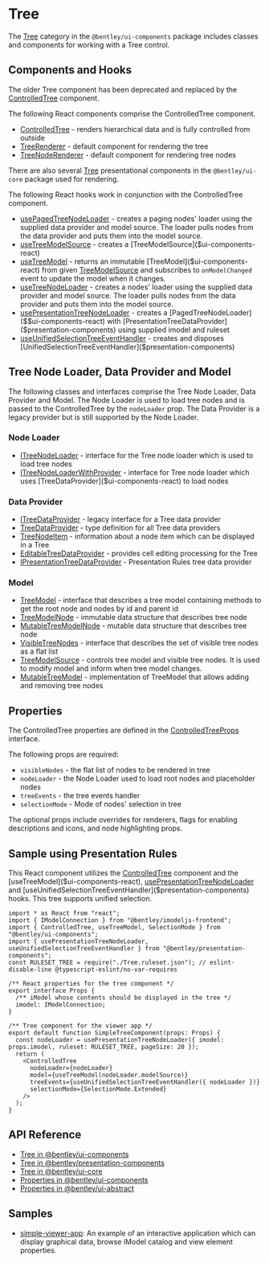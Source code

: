 # Tree

The [Tree]($ui-components-react:Tree) category in the `@bentley/ui-components` package includes
classes and components for working with a Tree control.

## Components and Hooks

The older Tree component has been deprecated and replaced by the [ControlledTree]($ui-components-react) component.

The following React components comprise the ControlledTree component.

- [ControlledTree]($ui-components-react) - renders hierarchical data and is fully controlled from outside
- [TreeRenderer]($ui-components-react) - default component for rendering the tree
- [TreeNodeRenderer]($ui-components-react) - default component for rendering tree nodes

There are also several [Tree]($ui-core-react:Tree) presentational  components in the `@bentley/ui-core`
package used for rendering.

The following React hooks work in conjunction with the ControlledTree component.

- [usePagedTreeNodeLoader]($ui-components-react) - creates a paging nodes' loader using the supplied data provider and model source. The loader pulls nodes from the data provider and puts them into the model source.
- [useTreeModelSource]($ui-components-react) - creates a [TreeModelSource]($ui-components-react)
- [useTreeModel]($ui-components-react) - returns an immutable [TreeModel]($ui-components-react) from given [TreeModelSource]($ui-components-react) and subscribes to `onModelChanged` event to update the model when it changes.
- [useTreeNodeLoader]($ui-components-react) - creates a nodes' loader using the supplied data provider and model source. The loader pulls nodes from the data provider and puts them into the model source.
- [usePresentationTreeNodeLoader]($presentation-components) -  creates a [PagedTreeNodeLoader]($$ui-components-react) with [PresentationTreeDataProvider]($presentation-components) using supplied imodel and ruleset
- [useUnifiedSelectionTreeEventHandler]($presentation-components) - creates and disposes [UnifiedSelectionTreeEventHandler]($presentation-components)

## Tree Node Loader, Data Provider and Model

The following classes and interfaces comprise the Tree Node Loader, Data Provider and Model.
The Node Loader is used to load tree nodes and is passed to the ControlledTree by the `nodeLoader` prop.
The Data Provider is a legacy provider but is still supported by the Node Loader.

### Node Loader

- [ITreeNodeLoader]($ui-components-react) - interface for the Tree node loader which is used to load tree nodes
- [ITreeNodeLoaderWithProvider]($ui-components-react) - interface for Tree node loader which uses [TreeDataProvider]($ui-components-react) to load nodes

### Data Provider

- [ITreeDataProvider]($ui-components-react) - legacy interface for a Tree data provider
- [TreeDataProvider]($ui-components-react) - type definition for all Tree data providers
- [TreeNodeItem]($ui-components-react) - information about a node item which can be displayed in a Tree
- [EditableTreeDataProvider]($ui-components-react) - provides cell editing processing for the Tree
- [IPresentationTreeDataProvider]($presentation-components) - Presentation Rules tree data provider

### Model

- [TreeModel]($ui-components-react) - interface that describes a tree model containing methods to get the root node and nodes by id and parent id
- [TreeModelNode]($ui-components-react) - immutable data structure that describes tree node
- [MutableTreeModelNode]($ui-components-react) - mutable data structure that describes tree node
- [VisibleTreeNodes]($ui-components-react) - interface that describes the set of visible tree nodes as a flat list
- [TreeModelSource]($ui-components-react) - controls tree model and visible tree nodes. It is used to modify model and inform when tree model changes.
- [MutableTreeModel]($ui-components-react) - implementation of TreeModel that allows adding and removing tree nodes

## Properties

The ControlledTree properties are defined in the [ControlledTreeProps]($ui-components-react) interface.

The following props are required:

- `visibleNodes` - the flat list of nodes to be rendered in tree
- `nodeLoader` - the Node Loader used to load root nodes and placeholder nodes
- `treeEvents` - the tree events handler
- `selectionMode` - Mode of nodes' selection in tree

The optional props include overrides for renderers,
flags for enabling descriptions and icons,
and node highlighting props.

## Sample using Presentation Rules

This React component utilizes the [ControlledTree]($ui-components-react) component and the
[useTreeModel]($ui-components-react), [usePresentationTreeNodeLoader]($presentation-components) and
[useUnifiedSelectionTreeEventHandler]($presentation-components) hooks. This tree supports unified selection.

```tsx
import * as React from "react";
import { IModelConnection } from "@bentley/imodeljs-frontend";
import { ControlledTree, useTreeModel, SelectionMode } from "@bentley/ui-components";
import { usePresentationTreeNodeLoader, useUnifiedSelectionTreeEventHandler } from "@bentley/presentation-components";
const RULESET_TREE = require("./Tree.ruleset.json"); // eslint-disable-line @typescript-eslint/no-var-requires

/** React properties for the tree component */
export interface Props {
  /** iModel whose contents should be displayed in the tree */
  imodel: IModelConnection;
}

/** Tree component for the viewer app */
export default function SimpleTreeComponent(props: Props) {
  const nodeLoader = usePresentationTreeNodeLoader({ imodel: props.imodel, ruleset: RULESET_TREE, pageSize: 20 });
  return (
    <ControlledTree
      nodeLoader={nodeLoader}
      model={useTreeModel(nodeLoader.modelSource)}
      treeEvents={useUnifiedSelectionTreeEventHandler({ nodeLoader })}
      selectionMode={SelectionMode.Extended}
    />
  );
}
```

## API Reference

- [Tree in @bentley/ui-components]($ui-components-react:Tree)
- [Tree in @bentley/presentation-components]($presentation-components:Tree)
- [Tree in @bentley/ui-core]($ui-core-react:Tree)
- [Properties in @bentley/ui-components]($ui-components-react:Properties)
- [Properties in @bentley/ui-abstract]($appui-abstract:Properties)

## Samples

- [simple-viewer-app](https://github.com/imodeljs/imodeljs-samples/tree/master/interactive-app/simple-viewer-app): An example of an interactive application which can display graphical data, browse iModel catalog and view element properties.
<!-- * [controlled-tree-sample](https://github.com/imodeljs/imodeljs-samples/tree/master/interactive-app/controlled-tree-sample): An example of an application demonstrating the many features of the ControlledTree. -->
